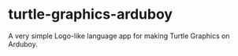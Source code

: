 # turtle-graphics-arduboy
A very simple Logo-like language app for making Turtle Graphics on Arduboy.
